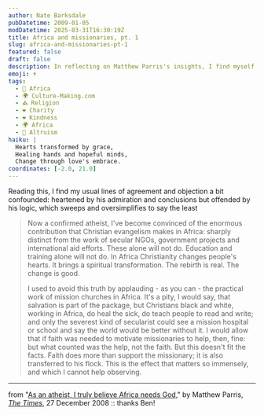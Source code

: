 ```yaml
---
author: Nate Barksdale
pubDatetime: 2009-01-05
modDatetime: 2025-03-31T16:30:19Z
title: Africa and missionaries, pt. 1
slug: africa-and-missionaries-pt-1
featured: false
draft: false
description: In reflecting on Matthew Parris's insights, I find myself both appreciative of his observations and critical of his reasoning regarding faith's impact in Africa.
emoji: ✝️
tags:
  - 🦁 Africa
  - 🌍 Culture-Making.com
  - ⛪ Religion
  - ❤️ Charity
  - ❤️ Kindness
  - 🌍 Africa
  - 🤝 Altruism
haiku: |
  Hearts transformed by grace,  
  Healing hands and hopeful minds,  
  Change through love's embrace.
coordinates: [-2.0, 21.0]
---
```


Reading this, I find my usual lines of agreement and objection a bit confounded: heartened by his admiration and conclusions but offended by his logic, which sweeps and oversimplifies to say the least

> Now a confirmed atheist, I've become convinced of the enormous contribution that Christian evangelism makes in Africa: sharply distinct from the work of secular NGOs, government projects and international aid efforts. These alone will not do. Education and training alone will not do. In Africa Christianity changes people's hearts. It brings a spiritual transformation. The rebirth is real. The change is good.
>
> I used to avoid this truth by applauding - as you can - the practical work of mission churches in Africa. It's a pity, I would say, that salvation is part of the package, but Christians black and white, working in Africa, do heal the sick, do teach people to read and write; and only the severest kind of secularist could see a mission hospital or school and say the world would be better without it. I would allow that if faith was needed to motivate missionaries to help, then, fine: but what counted was the help, not the faith.
> But this doesn't fit the facts. Faith does more than support the missionary; it is also transferred to his flock. This is the effect that matters so immensely, and which I cannot help observing.

---

from "[As an atheist, I truly believe Africa needs God](http://www.timesonline.co.uk/tol/comment/columnists/matthew_parris/article5400568.ece?print=yes&randnum=1230419042141)," by Matthew Parris, [_The Times_](http://www.timesonline.co.uk/tol/comment/columnists/matthew_parris/article5400568.ece?print=yes&randnum=1230419042141), 27 December 2008 :: thanks Ben!
